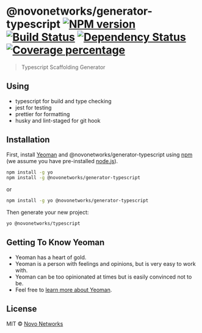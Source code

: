 # @novonetworks/generator-typescript [![NPM version][npm-image]][npm-url] [![Build Status][travis-image]][travis-url] [![Dependency Status][daviddm-image]][daviddm-url] [![Coverage percentage][coveralls-image]][coveralls-url]
> Typescript Scaffolding Generator

## Using

- typescript for build and type checking
- jest for testing
- prettier for formatting
- husky and lint-staged for git hook

## Installation

First, install [Yeoman](http://yeoman.io) and @novonetworks/generator-typescript using [npm](https://www.npmjs.com/) (we assume you have pre-installed [node.js](https://nodejs.org/)).

```bash
npm install -g yo
npm install -g @novonetworks/generator-typescript
```
or
```bash
npm install -g yo @novonetworks/generator-typescript
```

Then generate your new project:

```bash
yo @novonetworks/typescript
```

## Getting To Know Yeoman

 * Yeoman has a heart of gold.
 * Yeoman is a person with feelings and opinions, but is very easy to work with.
 * Yeoman can be too opinionated at times but is easily convinced not to be.
 * Feel free to [learn more about Yeoman](http://yeoman.io/).

## License

MIT © [Novo Networks](http://www.novonetworks.com/)


[npm-image]: https://badge.fury.io/js/%40novonetworks%2Fgenerator-typescript.svg
[npm-url]: https://npmjs.org/package/%40novonetworks%2Fgenerator-typescript
[travis-image]: https://travis-ci.org/novonetworks/generator-typescript.svg?branch=master
[travis-url]: https://travis-ci.org/novonetworks/generator-typescript
[daviddm-image]: https://david-dm.org/novonetworks/generator-typescript.svg?theme=shields.io
[daviddm-url]: https://david-dm.org/novonetworks/generator-typescript
[coveralls-image]: https://coveralls.io/repos/novonetworks/generator-typescript/badge.svg
[coveralls-url]: https://coveralls.io/r/novonetworks/generator-typescript
